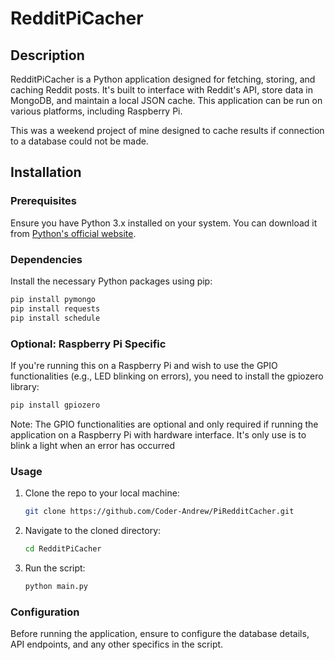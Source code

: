# RedditPiCacher

## Description
RedditPiCacher is a Python application designed for fetching, storing, and caching Reddit posts. It's built to interface with Reddit's API, store data in MongoDB, and maintain a local JSON cache. This application can be run on various platforms, including Raspberry Pi.

This was a weekend project of mine designed to cache results if connection to a database could not be made.

## Installation

### Prerequisites
Ensure you have Python 3.x installed on your system. You can download it from [Python's official website](https://www.python.org/).

### Dependencies
Install the necessary Python packages using pip:

```bash
pip install pymongo
pip install requests
pip install schedule
```

### Optional: Raspberry Pi Specific
If you're running this on a Raspberry Pi and wish to use the GPIO functionalities (e.g., LED blinking on errors), you need to install the gpiozero library:

```bash
pip install gpiozero
```
Note: The GPIO functionalities are optional and only required if running the application on a Raspberry Pi with hardware interface. It's only use is to blink a light when an error has occurred

### Usage
1. Clone the repo to your local machine:
    ```bash
    git clone https://github.com/Coder-Andrew/PiRedditCacher.git
    ```
2. Navigate to the cloned directory:
    ```bash
    cd RedditPiCacher
    ```
3. Run the script:
    ```bash
    python main.py
    ```

### Configuration
Before running the application, ensure to configure the database details, API endpoints, and any other specifics in the script.
